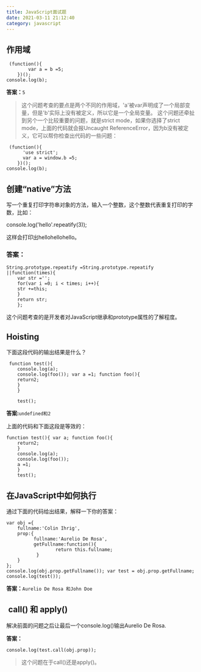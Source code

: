 ```yaml
---
title: JavaScript面试题
date: 2021-03-11 21:12:40
category: javascript
---
```


## 作用域

```
 (function(){ 
        var a = b =5;
    })();
console.log(b);
```

**答案：**`5`

>这个问题考查的要点是两个不同的作用域，'a'被var声明成了一个局部变量，但是'b'实际上没有被定义，所以它是一个全局变量。
这个问题还牵扯到另个一个比较重要的问题，就是strict mode，如果你选择了strict mode，上面的代码就会报Uncaught ReferenceError，因为b没有被定义，它可以帮你检查出代码的一些问题：

```
 (function(){ 
      'use strict'; 
      var a = window.b =5;
    })();
console.log(b);
```
##  创建“native”方法

写一个重复打印字符串对象的方法，输入一个整数，这个整数代表重复打印的字数，比如：

 console.log('hello'.repeatify(3));

这样会打印出hellohellohello。

### 答案：
```
String.prototype.repeatify =String.prototype.repeatify ||function(times){
    var str ='';
    for(var i =0; i < times; i++){
    str +=this;
    }
    return str;
    };
```
这个问题考查的是开发者对JavaScript继承和prototype属性的了解程度。

##  Hoisting

下面这段代码的输出结果是什么？
```
 function test(){
    console.log(a);
    console.log(foo()); var a =1; function foo(){
    return2;
    }
    }

    test();
```
**答案:**`undefined和2`

上面的代码和下面这段是等效的：

```
function test(){ var a; function foo(){
    return2;
    }
    console.log(a);
    console.log(foo());
    a =1;
    }
    test();
```
##  在JavaScript中如何执行

通过下面的代码给出结果，解释一下你的答案：
```
var obj ={
    fullname:'Colin Ihrig',
    prop:{
          fullname:'Aurelio De Rosa',
          getFullname:function(){
                  return this.fullname;
           }
    }
};
console.log(obj.prop.getFullname()); var test = obj.prop.getFullname;
console.log(test());
```

**答案：**`Aurelio De Rosa 和John Doe`

##  call() 和 apply()

解决前面的问题之后让最后一个console.log()输出Aurelio De Rosa.

**答案：**
```
console.log(test.call(obj.prop));
```
>这个问题在于call()还是apply()。 
